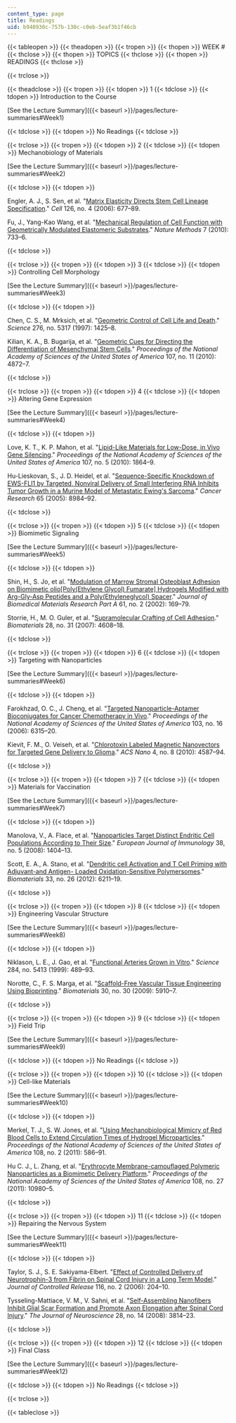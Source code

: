 ```yaml
---
content_type: page
title: Readings
uid: b940930c-757b-130c-c0eb-5eaf3b1f46cb
---
```


{{< tableopen >}}
{{< theadopen >}}
{{< tropen >}}
{{< thopen >}}
WEEK #
{{< thclose >}}
{{< thopen >}}
TOPICS
{{< thclose >}}
{{< thopen >}}
READINGS
{{< thclose >}}

{{< trclose >}}

{{< theadclose >}}
{{< tropen >}}
{{< tdopen >}}
1
{{< tdclose >}}
{{< tdopen >}}
Introduction to the Course

[See the Lecture Summary]({{< baseurl >}}/pages/lecture-summaries#Week1)


{{< tdclose >}}
{{< tdopen >}}
No Readings
{{< tdclose >}}

{{< trclose >}}
{{< tropen >}}
{{< tdopen >}}
2
{{< tdclose >}}
{{< tdopen >}}
Mechanobiology of Materials

[See the Lecture Summary]({{< baseurl >}}/pages/lecture-summaries#Week2)


{{< tdclose >}}
{{< tdopen >}}


Engler, A. J., S. Sen, et al. "[Matrix Elasticity Directs Stem Cell Lineage Specification](http://dx.doi.org/10.1016/j.cell.2006.06.044)." _Cell_ 126, no. 4 (2006): 677–89.

Fu, J., Yang-Kao Wang, et al. "[Mechanical Regulation of Cell Function with Geometrically Modulated Elastomeric Substrates](http://dx.doi.org/10.1038/nmeth.1487)." _Nature Methods_ 7 (2010): 733–6.


{{< tdclose >}}

{{< trclose >}}
{{< tropen >}}
{{< tdopen >}}
3
{{< tdclose >}}
{{< tdopen >}}
Controlling Cell Morphology

[See the Lecture Summary]({{< baseurl >}}/pages/lecture-summaries#Week3)


{{< tdclose >}}
{{< tdopen >}}


Chen, C. S., M. Mrksich, et al. "[Geometric Control of Cell Life and Death](http://dx.doi.org/10.1126/science.276.5317.1425)." _Science_ 276, no. 5317 (1997): 1425–8.

Kilian, K. A., B. Bugarija, et al. "[Geometric Cues for Directing the Differentiation of Mesenchymal Stem Cells](http://dx.doi.org/10.1073/pnas.0903269107)." _Proceedings of the National Academy of Sciences of the United States of America_ 107, no. 11 (2010): 4872–7.


{{< tdclose >}}

{{< trclose >}}
{{< tropen >}}
{{< tdopen >}}
4
{{< tdclose >}}
{{< tdopen >}}
Altering Gene Expression

[See the Lecture Summary]({{< baseurl >}}/pages/lecture-summaries#Week4)


{{< tdclose >}}
{{< tdopen >}}


Love, K. T., K. P. Mahon, et al. "[Lipid-Like Materials for Low-Dose, in Vivo Gene Silencing](http://dx.doi.org/10.1073/pnas.0910603106)." _Proceedings of the National Academy of Sciences of the United States of America_ 107, no. 5 (2010): 1864–9.

Hu-Lieskovan, S., J. D. Heidel, et al. "[Sequence-Specific Knockdown of EWS-FLI1 by Targeted, Nonviral Delivery of Small Interfering RNA Inhibits Tumor Growth in a Murine Model of Metastatic Ewing's Sarcoma](http://dx.doi.org/10.1158/0008-5472.CAN-05-0565)." _Cancer Research_ 65 (2005): 8984–92.


{{< tdclose >}}

{{< trclose >}}
{{< tropen >}}
{{< tdopen >}}
5
{{< tdclose >}}
{{< tdopen >}}
Biomimetic Signaling

[See the Lecture Summary]({{< baseurl >}}/pages/lecture-summaries#Week5)


{{< tdclose >}}
{{< tdopen >}}


Shin, H., S. Jo, et al. "[Modulation of Marrow Stromal Osteoblast Adhesion on Biomimetic olio\[Poly(Ethylene Glycol) Fumarate\] Hydrogels Modified with Arg-Gly-Asp Peptides and a Poly(Ethyleneglycol) Spacer](http://www.ncbi.nlm.nih.gov/pubmed/12061329)." _Journal of Biomedical Materials Research Part A_ 61, no. 2 (2002): 169–79.

Storrie, H., M. O. Guler, et al. "[Supramolecular Crafting of Cell Adhesion](http://dx.doi.org/10.1016/j.biomaterials.2007.06.026)." _Biomaterials_ 28, no. 31 (2007): 4608–18.


{{< tdclose >}}

{{< trclose >}}
{{< tropen >}}
{{< tdopen >}}
6
{{< tdclose >}}
{{< tdopen >}}
Targeting with Nanoparticles

[See the Lecture Summary]({{< baseurl >}}/pages/lecture-summaries#Week6)


{{< tdclose >}}
{{< tdopen >}}


Farokhzad, O. C., J. Cheng, et al. "[Targeted Nanoparticle-Aptamer Bioconjugates for Cancer Chemotherapy in Vivo](http://dx.doi.org/10.1073/pnas.0601755103)." _Proceedings of the National Academy of Sciences of the United States of America_ 103, no. 16 (2006): 6315–20.

Kievit, F. M., O. Veiseh, et al. "[Chlorotoxin Labeled Magnetic Nanovectors for Targeted Gene Delivery to Glioma](http://dx.doi.org/10.1021/nn1008512)." _ACS Nano_ 4, no. 8 (2010): 4587–94.


{{< tdclose >}}

{{< trclose >}}
{{< tropen >}}
{{< tdopen >}}
7
{{< tdclose >}}
{{< tdopen >}}
Materials for Vaccination

[See the Lecture Summary]({{< baseurl >}}/pages/lecture-summaries#Week7)


{{< tdclose >}}
{{< tdopen >}}


Manolova, V., A. Flace, et al. "[Nanoparticles Target Distinct Endritic Cell Populations According to Their Size](http://dx.doi.org/10.1002/eji.200737984)." _European Journal of Immunology_ 38, no. 5 (2008): 1404–13.

Scott, E. A., A. Stano, et al. "[Dendritic cell Activation and T Cell Priming with Adjuvant-and Antigen- Loaded Oxidation-Sensitive Polymersomes](http://dx.doi.org/10.1016/j.biomaterials.2012.04.060)." _Biomaterials_ 33, no. 26 (2012): 6211–19.


{{< tdclose >}}

{{< trclose >}}
{{< tropen >}}
{{< tdopen >}}
8
{{< tdclose >}}
{{< tdopen >}}
Engineering Vascular Structure

[See the Lecture Summary]({{< baseurl >}}/pages/lecture-summaries#Week8)


{{< tdclose >}}
{{< tdopen >}}


Niklason, L. E., J. Gao, et al. "[Functional Arteries Grown in Vitro](http://dx.doi.org/10.1126/science.284.5413.489)." _Science_ 284, no. 5413 (1999): 489–93.

Norotte, C., F. S. Marga, et al. "[Scaffold-Free Vascular Tissue Engineering Using Bioprinting](http://dx.doi.org/10.1016/j.biomaterials.2009.06.034)." _Biomaterials_ 30, no. 30 (2009): 5910–7.


{{< tdclose >}}

{{< trclose >}}
{{< tropen >}}
{{< tdopen >}}
9
{{< tdclose >}}
{{< tdopen >}}
Field Trip

[See the Lecture Summary]({{< baseurl >}}/pages/lecture-summaries#Week9)


{{< tdclose >}}
{{< tdopen >}}
No Readings
{{< tdclose >}}

{{< trclose >}}
{{< tropen >}}
{{< tdopen >}}
10
{{< tdclose >}}
{{< tdopen >}}
Cell-like Materials

[See the Lecture Summary]({{< baseurl >}}/pages/lecture-summaries#Week10)


{{< tdclose >}}
{{< tdopen >}}


Merkel, T. J., S. W. Jones, et al. "[Using Mechanobiological Mimicry of Red Blood Cells to Extend Circulation Times of Hydrogel Microparticles](http://dx.doi.org/10.1073/pnas.1010013108 )." _Proceedings of the National Academy of Sciences of the United States of America_ 108, no. 2 (2011): 586–91.

Hu C. J., L. Zhang, et al. "[Erythrocyte Membrane-camouflaged Polymeric Nanoparticles as a Biomimetic Delivery Platform](http://dx.doi.org/10.1073/pnas.1106634108)." _Proceedings of the National Academy of Sciences of the United States of America_ 108, no. 27 (2011): 10980–5.


{{< tdclose >}}

{{< trclose >}}
{{< tropen >}}
{{< tdopen >}}
11
{{< tdclose >}}
{{< tdopen >}}
Repairing the Nervous System

[See the Lecture Summary]({{< baseurl >}}/pages/lecture-summaries#Week11)


{{< tdclose >}}
{{< tdopen >}}


Taylor, S. J., S. E. Sakiyama-Elbert. "[Effect of Controlled Delivery of Neurotrophin-3 from Fibrin on Spinal Cord Injury in a Long Term Model](http://dx.doi.org/10.1016/j.jconrel.2006.07.005)." _Journal of Controlled Release_ 116, no. 2 (2006): 204–10.

Tysseling-Mattiace, V. M., V. Sahni, et al. "[Self-Assembling Nanofibers Inhibit Glial Scar Formation and Promote Axon Elongation after Spinal Cord Injury](http://dx.doi.org/10.1523/JNEUROSCI.0143-08.2008)." _The Journal of Neuroscience_ 28, no. 14 (2008): 3814–23.


{{< tdclose >}}

{{< trclose >}}
{{< tropen >}}
{{< tdopen >}}
12
{{< tdclose >}}
{{< tdopen >}}
Final Class

[See the Lecture Summary]({{< baseurl >}}/pages/lecture-summaries#Week12)


{{< tdclose >}}
{{< tdopen >}}
No Readings
{{< tdclose >}}

{{< trclose >}}

{{< tableclose >}}